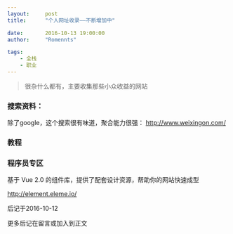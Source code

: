 ```yaml
---
layout:     post
title:      "个人网址收录——不断增加中"

date:       2016-10-13 19:00:00
author:     "Romennts"

tags:
    - 全栈
    - 职业
---
```



> 很杂什么都有，主要收集那些小众收益的网站

### 搜索资料：
除了google，这个搜索很有味道，聚合能力很强： http://www.weixingon.com/





### 教程

### 程序员专区
基于 Vue 2.0 的组件库，提供了配套设计资源，帮助你的网站快速成型

http://element.eleme.io/

后记于2016-10-12

更多后记在留言或加入到正文
